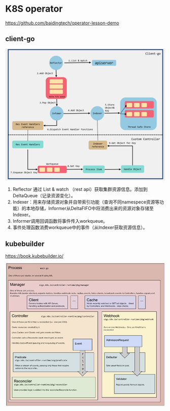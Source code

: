 # K8S operator

https://github.com/baidingtech/operator-lesson-demo

## client-go

<img src="images/20201018000043.png" alt="image-20201017000845410" width=800 />

1. Reflector 通过 List & watch （rest api）获取集群资源信息。添加到DeltaQueue（记录资源变化）。
2. Indexer：用来存储资源对象并自带索引功能（查询不同namespece资源等功能）的本地存储，Informer从DeltaFIFO中将消费出来的资源对象存储至Indexer。
3. Informer调用回调函数将事件传入workqueue。
4. 事件处理函数消费workqueue中的事件（从Indexer获取资源信息）。

## kubebuilder

https://book.kubebuilder.io/

![image-20221024164917548](images/image-20221024164917548.png)
